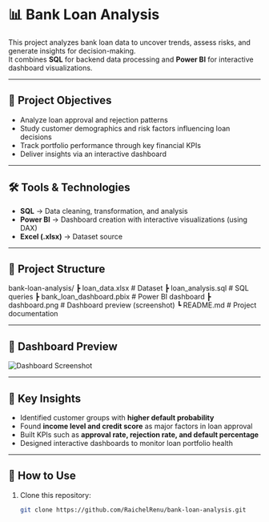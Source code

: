 # 📊 Bank Loan Analysis

This project analyzes bank loan data to uncover trends, assess risks, and generate insights for decision-making.  
It combines **SQL** for backend data processing and **Power BI** for interactive dashboard visualizations.

---

## 🔹 Project Objectives
- Analyze loan approval and rejection patterns  
- Study customer demographics and risk factors influencing loan decisions  
- Track portfolio performance through key financial KPIs  
- Deliver insights via an interactive dashboard  

---

## 🛠 Tools & Technologies
- **SQL** → Data cleaning, transformation, and analysis  
- **Power BI** → Dashboard creation with interactive visualizations (using DAX)  
- **Excel (.xlsx)** → Dataset source  

---

## 📂 Project Structure
bank-loan-analysis/
┣ loan_data.xlsx # Dataset
┣ loan_analysis.sql # SQL queries
┣ bank_loan_dashboard.pbix # Power BI dashboard
┣ dashboard.png # Dashboard preview (screenshot)
┗ README.md # Project documentation


---

## 📸 Dashboard Preview
![Dashboard Screenshot](dashboard.png)

---

## 🚀 Key Insights
- Identified customer groups with **higher default probability**  
- Found **income level and credit score** as major factors in loan approval  
- Built KPIs such as **approval rate, rejection rate, and default percentage**  
- Designed interactive dashboards to monitor loan portfolio health  

---

## 📌 How to Use
1. Clone this repository:  
   ```bash
   git clone https://github.com/RaichelRenu/bank-loan-analysis.git
